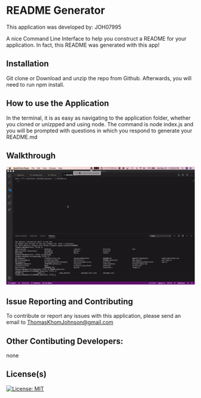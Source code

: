 # README Generator
This application was developed by: JOH07995

A nice Command Line Interface to help you construct a README for your application. In fact, this README was generated with this app!

## Installation
Git clone or Download and unzip the repo from Github. Afterwards, you will need to run npm install.

## How to use the Application
In the terminal, it is as easy as navigating to the application folder, whether you cloned or unizpped and using node. The command is node index.js and you will be prompted with questions in which you respond to generate your README.md

## Walkthrough
![Walkthrough in the Command Line](Walkthrough.gif)

## Issue Reporting and Contributing
To contribute or report any issues with this application, please send an email to ThomasKhomJohnson@gmail.com

## Other Contibuting Developers:
none

## License(s)
[![License: MIT](https://img.shields.io/badge/License-MIT-yellow.svg)](https://opensource.org/licenses/MIT)

